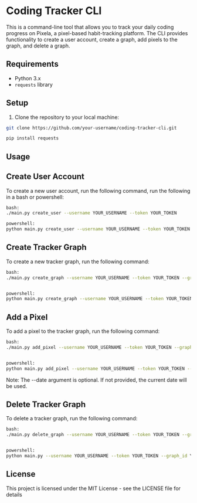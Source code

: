 # Coding Tracker CLI

This is a command-line tool that allows you to track your daily coding progress on Pixela, a pixel-based habit-tracking platform. The CLI provides functionality to create a user account, create a graph, add pixels to the graph, and delete a graph.

## Requirements

- Python 3.x
- `requests` library

## Setup

1. Clone the repository to your local machine:

```bash
git clone https://github.com/your-username/coding-tracker-cli.git

pip install requests

```
## Usage

## Create User Account
To create a new user account, run the following command, run the following in a bash or powershell:
```bash 
bash:
./main.py create_user --username YOUR_USERNAME --token YOUR_TOKEN

powershell:
python main.py create_user --username YOUR_USERNAME --token YOUR_TOKEN

``` 
## Create Tracker Graph
To create a new tracker graph, run the following command:

```bash 
bash:
./main.py create_graph --username YOUR_USERNAME --token YOUR_TOKEN --graph_id YOUR_GRAPH_ID


powershell:
python main.py create_graph --username YOUR_USERNAME --token YOUR_TOKEN --graph_id YOUR_GRAPH_ID

```

## Add a Pixel

To add a pixel to the tracker graph, run the following command:

```bash 
bash:
./main.py add_pixel --username YOUR_USERNAME --token YOUR_TOKEN --graph_id YOUR_GRAPH_ID --quantity QUANTITY --date YYYY-MM-DD


powershell:
python main.py add_pixel --username YOUR_USERNAME --token YOUR_TOKEN --graph_id YOUR_GRAPH_ID --quantity QUANTITY --date YYYY-MM-DD

```
Note: The --date argument is optional. If not provided, the current date will be used.

## Delete Tracker Graph

To delete a tracker graph, run the following command:

```bash 
bash:
./main.py delete_graph --username YOUR_USERNAME --token YOUR_TOKEN --graph_id YOUR_GRAPH_ID


powershell:
python main.py --username YOUR_USERNAME --token YOUR_TOKEN --graph_id YOUR_GRAPH_ID

```

## License

This project is licensed under the MIT License - see the LICENSE file for details



